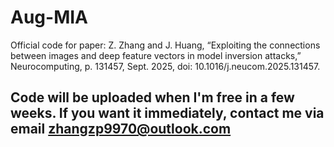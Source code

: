 # Aug-MIA
Official code for paper: Z. Zhang and J. Huang, “Exploiting the connections between images and deep feature vectors in model inversion attacks,” Neurocomputing, p. 131457, Sept. 2025, doi: 10.1016/j.neucom.2025.131457.

## Code will be uploaded when I'm free in a few weeks. If you want it immediately, contact me via email zhangzp9970@outlook.com
